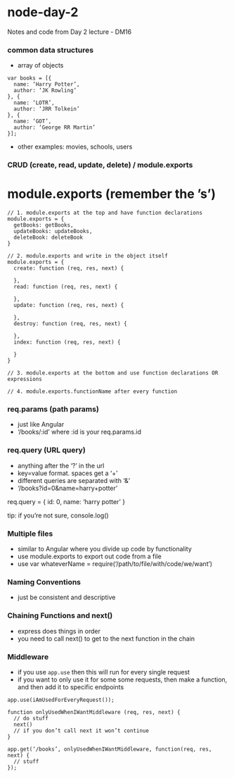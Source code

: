 # node-day-2
Notes and code from Day 2 lecture - DM16

### common data structures
- array of objects
```
var books = [{
  name: ‘Harry Potter’,
  author: ‘JK Rowling’
}, {
  name: ‘LOTR’,
  author: ‘JRR Tolkein’
}, {
  name: ‘GOT’,
  author: ‘George RR Martin’
}];
```

- other examples: movies, schools, users

### CRUD (create, read, update, delete) / module.exports

# module.exports (remember the ’s’)
```
// 1. module.exports at the top and have function declarations
module.exports = {
  getBooks: getBooks,
  updateBooks: updateBooks,
  deleteBook: deleteBook
}

// 2. module.exports and write in the object itself
module.exports = {
  create: function (req, res, next) {
  
  },
  read: function (req, res, next) {
  
  },
  update: function (req, res, next) {
  
  },
  destroy: function (req, res, next) {
  
  },
  index: function (req, res, next) {
  
  }
}

// 3. module.exports at the bottom and use function declarations OR expressions

// 4. module.exports.functionName after every function
```

### req.params (path params)
- just like Angular
- ‘/books/:id’ where :id is your req.params.id

### req.query (URL query)
- anything after the ‘?’ in the url
- key=value format. spaces get a ‘+’
- different queries are separated with ‘&’
- ‘/books?id=0&name=harry+potter’

req.query = {
  id: 0,
  name: ‘harry potter’
}

tip: if you’re not sure, console.log()

### Multiple files

- similar to Angular where you divide up code by functionality
- use module.exports to export out code from a file
- use var whateverName = require(‘/path/to/file/with/code/we/want’)

### Naming Conventions
- just be consistent and descriptive

### Chaining Functions and next()
- express does things in order
- you need to call next() to get to the next function in the chain

### Middleware
- if you use `app.use` then this will run for every single request
- if you want to only use it for some some requests, then make a function, and then add it to specific endpoints

```
app.use(iAmUsedForEveryRequest());

function onlyUsedWhenIWantMiddleware (req, res, next) {
  // do stuff
  next()
  // if you don’t call next it won’t continue
}

app.get(‘/books’, onlyUsedWhenIWantMiddleware, function(req, res, next) {
  // stuff
});
```
